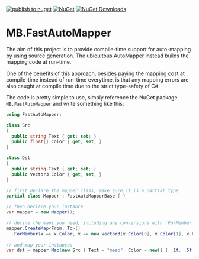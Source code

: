 [![publish to nuget](https://github.com/myblindy/FastAutoMapper/actions/workflows/nuget.yml/badge.svg)](https://github.com/myblindy/FastAutoMapper/actions/workflows/nuget.yml)
[![NuGet](http://img.shields.io/nuget/v/MB.FastAutoMapper.svg)](https://www.nuget.org/packages/MB.FastAutoMapper/) [![NuGet Downloads](http://img.shields.io/nuget/dt/MB.FastAutoMapper.svg)](https://www.nuget.org/packages/MB.FastAutoMapper/)

# MB.FastAutoMapper

The aim of this project is to provide compile-time support for auto-mapping by using source generation. The ubiquitous AutoMapper instead builds the mapping code at run-time.

One of the benefits of this approach, besides paying the mapping cost at compile-time instead of run-time everytime, is that any mapping errors are also caught at compile time due to the strict type-safety of C#. 

The code is pretty simple to use, simply reference the NuGet package `MB.FastAutoMapper` and write something like this:

```C#
using FastAutoMapper;

class Src
{
  public string Text { get; set; }
  public float[] Color { get; set; }
}

class Dst
{
  public string Text { get; set; }
  public Vector3 Color { get; set; }
}

// first declare the mapper class, make sure it is a partial type
partial class Mapper : FastAutoMapperBase { }

// then declare your instance
var mapper = new Mapper();

// define the maps you need, including any conversions with `ForMember`
mapper.CreateMap<From, To>()
  .ForMember(x => x.Color, x => new Vector3(x.Color[0], x.Color[1], x.Color[2]));
  
// and map your instances
var dst = mapper.Map(new Src { Text = "meep", Color = new[] { .1f, .5f, 1f } });
```
